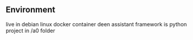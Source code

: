 ## Environment
live in debian linux docker container
deen assistant framework is python project in /a0 folder

